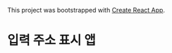 This project was bootstrapped with [Create React App](https://github.com/facebook/create-react-app).

# 입력 주소 표시 앱 